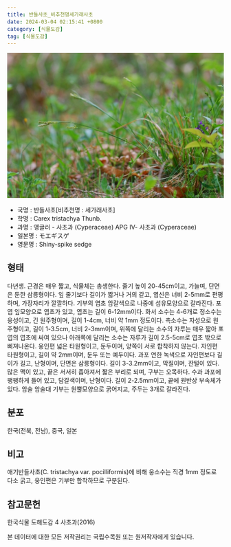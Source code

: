 ```yaml
---
title: 반들사초_비추천명세가래사초
date: 2024-03-04 02:15:41 +0800
category: [식물도감]
tag: [식물도감]
---
```




![반들사초[비추천명 : 세가래사초]](/assets/img/fileUpload/plants/basic/Cyperaceae/Carex/4822/4822_1_th2.jpg)
- 국명 : 반들사초[비추천명 : 세가래사초]
- 학명 : Carex tristachya Thunb.
- 과명 : 앵글러 - 사초과 (Cyperaceae) APG Ⅳ- 사초과 (Cyperaceae)
- 일본명 : モエギスゲ
- 영문명 : Shiny-spike sedge


## 형태
다년생. 근경은 매우 짧고, 식물체는 총생한다. 줄기 높이 20-45cm이고, 가늘며, 단면은 둔한 삼릉형이다. 잎 줄기보다 길이가 짧거나 거의 같고, 엽신은 너비 2-5mm로 편평하며, 가장자리가 깔깔하다. 기부의 엽초 암갈색으로 나중에 섬유모양으로 갈라진다. 포엽 잎모양으로 엽초가 있고, 엽초는 길이 6-12mm이다. 화서 소수는 4-6개로 정소수는 웅성이고, 긴 원주형이며, 길이 1-4cm, 너비 약 1mm 정도이다. 측소수는 자성으로 원주형이고, 길이 1-3.5cm, 너비 2-3mm이며, 위쪽에 달리는 소수의 자루는 매우 짧아 포엽의 엽초에 싸여 있으나 아래쪽에 달리는 소수는 자루가 길이 2.5-5cm로 엽초 밖으로 삐져나온다. 웅인편 넓은 타원형이고, 둔두이며, 양쪽이 서로 합착하지 않는다. 자인편 타원형이고, 길이 약 2mm이며, 둔두 또는 예두이다. 과포 연한 녹색으로 자인편보다 길이가 길고, 난형이며, 단면은 삼릉형이다. 길이 3-3.2mm이고, 막질이며, 잔털이 있다. 많은 맥이 있고, 끝은 서서히 좁아져서 짧은 부리로 되며, 구부는 오목하다. 수과 과포에 팽팽하게 들어 있고, 담갈색이며, 난형이다. 길이 2-2.5mm이고, 끝에 원반상 부속체가 있다. 암술 암술대 기부는 원뿔모양으로 굵어지고, 주두는 3개로 갈라진다.
## 분포
한국(전북, 전남), 중국, 일본
## 비고
애기반들사초(C. tristachya var. pocilliformis)에 비해 웅소수는 직경 1mm 정도로 다소 굵고, 웅인편은 기부만 합착하므로 구분된다.
## 참고문헌
한국식물 도해도감 4 사초과(2016)






본 데이터에 대한 모든 저작권리는 국립수목원 또는 원저작자에게 있습니다.
